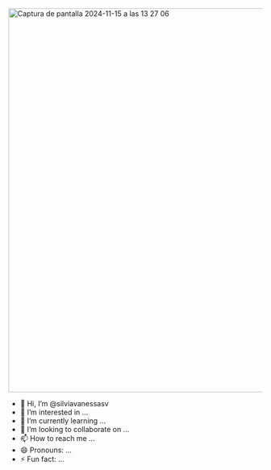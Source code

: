 <img width="762" alt="Captura de pantalla 2024-11-15 a las 13 27 06" src="https://github.com/user-attachments/assets/498a1edb-9f03-417e-882c-0e3fac0e76e2">

- 👋 Hi, I’m @silviavanessasv
- 👀 I’m interested in ...
- 🌱 I’m currently learning ...
- 💞️ I’m looking to collaborate on ...
- 📫 How to reach me ...
- 😄 Pronouns: ...
- ⚡ Fun fact: ...

<!---
silviavanessasv/silviavanessasv is a ✨ special ✨ repository because its `README.md` (this file) appears on your GitHub profile.
You can click the Preview link to take a look at your changes.
--->
